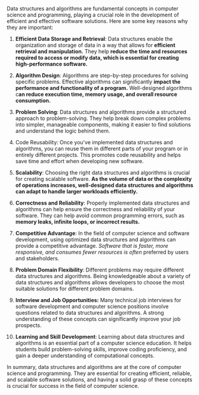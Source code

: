 
Data structures and algorithms are fundamental concepts in computer science and programming, playing a crucial role in the development of efficient and effective software solutions. Here are some key reasons why they are important:

1. **Efficient Data Storage and Retrieval**: Data structures enable the organization and storage of data in a way that allows for **efficient retrieval and manipulation.** They help **reduce the time and resources required to access or modify data, which is essential for creating high-performance software.**

2. **Algorithm Design**: Algorithms are step-by-step procedures for solving specific problems. Effective algorithms can significantly **impact the performance and functionality of a program.** Well-designed algorithms c**an reduce execution time, memory usage, and overall resource consumption.**

3. **Problem Solving**: Data structures and algorithms provide a structured approach to problem-solving. They help break down complex problems into simpler, manageable components, making it easier to find solutions and understand the logic behind them.

4. Code Reusability: Once you've implemented data structures and algorithms, you can reuse them in different parts of your program or in entirely different projects. This promotes code reusability and helps save time and effort when developing new software.

5. **Scalability**: Choosing the right data structures and algorithms is crucial for creating scalable software. **As the volume of data or the complexity of operations increases, well-designed data structures and algorithms can adapt to handle larger workloads efficiently.**

6. **Correctness and Reliability**: Properly implemented data structures and algorithms can help ensure the correctness and reliability of your software. They can help avoid common programming errors, such as **memory leaks, infinite loops, or incorrect results.**

7. **Competitive Advantage**: In the field of computer science and software development, using optimized data structures and algorithms can provide a competitive advantage. *Software that is faster, more responsive, and consumes fewer resources is often* preferred by users and stakeholders.

8. **Problem Domain Flexibility**: Different problems may require different data structures and algorithms. Being knowledgeable about a variety of data structures and algorithms allows developers to choose the most suitable solutions for different problem domains.

9. **Interview and Job Opportunities:** Many technical job interviews for software development and computer science positions involve questions related to data structures and algorithms. A strong understanding of these concepts can significantly improve your job prospects.

10. **Learning and Skill Development**: Learning about data structures and algorithms is an essential part of a computer science education. It helps students build problem-solving skills, improve coding proficiency, and gain a deeper understanding of computational concepts.

In summary, data structures and algorithms are at the core of computer science and programming. They are essential for creating efficient, reliable, and scalable software solutions, and having a solid grasp of these concepts is crucial for success in the field of computer science.
